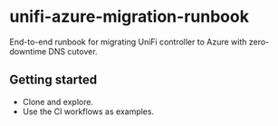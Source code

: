 # unifi-azure-migration-runbook

End-to-end runbook for migrating UniFi controller to Azure with zero-downtime DNS cutover.

## Getting started
- Clone and explore.
- Use the CI workflows as examples.
